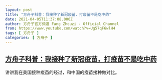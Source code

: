 ```yaml
---
layout: post
title: "方舟子科普：我接种了新冠疫苗，打疫苗不是吃中药"
date: 2021-04-05T11:37:08.000Z
author: 方舟子官方频道 Fang Zhouzi - Official Channel
from: https://www.youtube.com/watch?v=Ug57qF6wlH4
tags: [ 方舟子 ]
categories: [ 方舟子 ]
---
```

<!--1617622628000-->
[方舟子科普：我接种了新冠疫苗，打疫苗不是吃中药](https://www.youtube.com/watch?v=Ug57qF6wlH4)
------

<div>
讲讲我在美国接种疫苗的经过，和中国的疫苗接种做对比。
</div>
